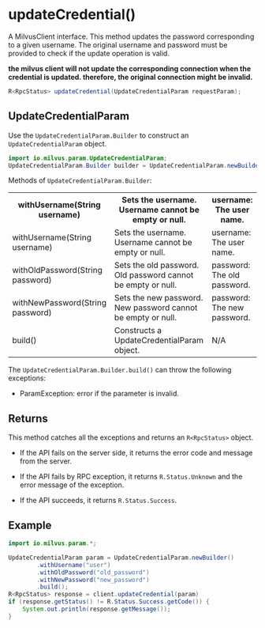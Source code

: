 # updateCredential()

A MilvusClient interface. This method updates the password corresponding to a given username. The original username and password must be provided to check if the update operation is valid. 

<div class="admonition note">

<p><b>the milvus client will not update the corresponding connection when the credential is updated. therefore, the original connection might be invalid.</b></p>

</div>

```java
R<RpcStatus> updateCredential(UpdateCredentialParam requestParam);
```

## UpdateCredentialParam

Use the `UpdateCredentialParam.Builder` to construct an `UpdateCredentialParam` object.

```java
import io.milvus.param.UpdateCredentialParam;
UpdateCredentialParam.Builder builder = UpdateCredentialParam.newBuilder();
```

Methods of `UpdateCredentialParam.Builder`:

<table>
    <tr>
        <th>withUsername(String username)</th>
        <th>Sets the username. Username cannot be empty or null.</th>
        <th>username: The user name.</th>
    </tr>
    <tr>
        <td>withUsername(String username)</td>
        <td>Sets the username. Username cannot be empty or null.</td>
        <td>username: The user name.</td>
    </tr>
    <tr>
        <td>withOldPassword(String password)</td>
        <td>Sets the old password. Old password cannot be empty or null.</td>
        <td>password: The old password.</td>
    </tr>
    <tr>
        <td>withNewPassword(String password)</td>
        <td>Sets the new password. New password cannot be empty or null.</td>
        <td>password: The new password.</td>
    </tr>
    <tr>
        <td>build()</td>
        <td>Constructs a UpdateCredentialParam object.</td>
        <td>N/A</td>
    </tr>
</table>

The `UpdateCredentialParam.Builder.build()` can throw the following exceptions:

- ParamException: error if the parameter is invalid.

## Returns

This method catches all the exceptions and returns an `R<RpcStatus>` object.

- If the API fails on the server side, it returns the error code and message from the server.

- If the API fails by RPC exception, it returns `R.Status.Unknown` and the error message of the exception.

- If the API succeeds, it returns `R.Status.Success`.

## Example

```java
import io.milvus.param.*;

UpdateCredentialParam param = UpdateCredentialParam.newBuilder()
        .withUsername("user")
        .withOldPassword("old_password")
        .withNewPassword("new_password")
        .build();
R<RpcStatus> response = client.updateCredential(param)
if (response.getStatus() != R.Status.Success.getCode()) {
    System.out.println(response.getMessage());
}
```
